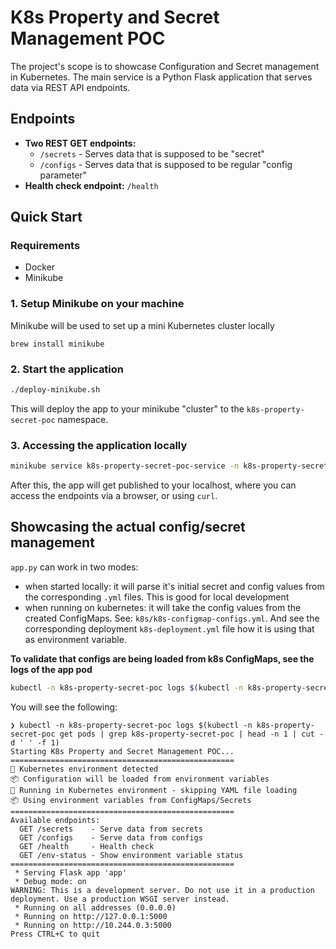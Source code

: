 # K8s Property and Secret Management POC

The project's scope is to showcase Configuration and Secret management in Kubernetes.
The main service is a Python Flask application that serves data via REST API endpoints.

## Endpoints

- **Two REST GET endpoints:**
  - `/secrets` - Serves data that is supposed to be "secret"
  - `/configs` - Serves data that is supposed to be regular "config parameter"
- **Health check endpoint:** `/health`

## Quick Start

### Requirements

- Docker
- Minikube

### 1. Setup Minikube on your machine

Minikube will be used to set up a mini Kubernetes cluster locally

`brew install minikube`

### 2. Start the application

```bash
./deploy-minikube.sh
```

This will deploy the app to your minikube "cluster" to the `k8s-property-secret-poc` namespace.

### 3. Accessing the application locally

```bash
minikube service k8s-property-secret-poc-service -n k8s-property-secret-poc
```
After this, the app will get published to your localhost, where you can access the endpoints via a browser, or using `curl`.


## Showcasing the actual config/secret management

`app.py` can work in two modes:
- when started locally: it will parse it's initial secret and config values from the corresponding `.yml` files. This is good for local development
- when running on kubernetes: it will take the config values from the created ConfigMaps. See: `k8s/k8s-configmap-configs.yml`. And see the corresponding deployment `k8s-deployment.yml` file how it is using that as environment variable.

**To validate that configs are being loaded from k8s ConfigMaps, see the logs of the app pod**
```bash
kubectl -n k8s-property-secret-poc logs $(kubectl -n k8s-property-secret-poc get pods | grep k8s-property-secret-poc | head -n 1 | cut -d ' ' -f 1)
```

You will see the following:

```
❯ kubectl -n k8s-property-secret-poc logs $(kubectl -n k8s-property-secret-poc get pods | grep k8s-property-secret-poc | head -n 1 | cut -d ' ' -f 1)
Starting K8s Property and Secret Management POC...
==================================================
🔧 Kubernetes environment detected
📦 Configuration will be loaded from environment variables
🔧 Running in Kubernetes environment - skipping YAML file loading
📦 Using environment variables from ConfigMaps/Secrets
==================================================
Available endpoints:
  GET /secrets    - Serve data from secrets
  GET /configs    - Serve data from configs
  GET /health     - Health check
  GET /env-status - Show environment variable status
==================================================
 * Serving Flask app 'app'
 * Debug mode: on
WARNING: This is a development server. Do not use it in a production deployment. Use a production WSGI server instead.
 * Running on all addresses (0.0.0.0)
 * Running on http://127.0.0.1:5000
 * Running on http://10.244.0.3:5000
Press CTRL+C to quit
```
